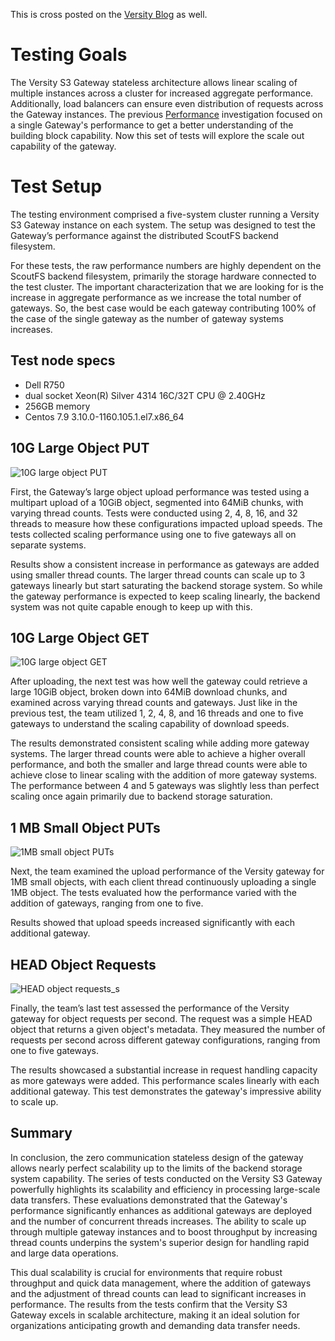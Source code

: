 
This is cross posted on the [Versity Blog](https://www.versity.com/unlocking-the-power-of-scalability-analyzing-versity-gateways-scale-out-performance/) as well.

# Testing Goals
The Versity S3 Gateway stateless architecture allows linear scaling of multiple instances across a cluster for increased aggregate performance. Additionally, load balancers can ensure even distribution of requests across the Gateway instances. The previous [Performance](./Performance) investigation focused on a single Gateway's performance to get a better understanding of the building block capability. Now this set of tests will explore the scale out capability of the gateway.

# Test Setup
The testing environment comprised a five-system cluster running a Versity S3 Gateway instance on each system. The setup was designed to test the Gateway’s performance against the distributed ScoutFS backend filesystem.

For these tests, the raw performance numbers are highly dependent on the ScoutFS backend filesystem, primarily the storage hardware connected to the test cluster. The important characterization that we are looking for is the increase in aggregate performance as we increase the total number of gateways. So, the best case would be each gateway contributing 100% of the case of the single gateway as the number of gateway systems increases.

## Test node specs
* Dell R750
* dual socket Xeon(R) Silver 4314 16C/32T CPU @ 2.40GHz
* 256GB memory
* Centos 7.9 3.10.0-1160.105.1.el7.x86_64

## 10G Large Object PUT
![10G large object PUT](https://github.com/versity/versitygw/assets/2184287/b9d517b5-3152-4020-8e38-13463cef48dc)

First, the Gateway’s large object upload performance was tested using a multipart upload of a 10GiB object, segmented into 64MiB chunks, with varying thread counts. Tests were conducted using 2, 4, 8, 16, and 32 threads to measure how these configurations impacted upload speeds. The tests collected scaling performance using one to five gateways all on separate systems.

Results show a consistent increase in performance as gateways are added using smaller thread counts. The larger thread counts can scale up to 3 gateways linearly but start saturating the backend storage system. So while the gateway performance is expected to keep scaling linearly, the backend system was not quite capable enough to keep up with this.

## 10G Large Object GET
![10G large object GET](https://github.com/versity/versitygw/assets/2184287/9337e531-f1cf-4f12-995d-08514284f5d3)

After uploading, the next test was how well the gateway could retrieve a large 10GiB object, broken down into 64MiB download chunks, and examined across varying thread counts and gateways. Just like in the previous test, the team utilized 1, 2, 4, 8, and 16 threads and one to five gateways to understand the scaling capability of download speeds. 

The results demonstrated consistent scaling while adding more gateway systems. The larger thread counts were able to achieve a higher overall performance, and both the smaller and large thread counts were able to achieve close to linear scaling with the addition of more gateway systems. The performance between 4 and 5 gateways was slightly less than perfect scaling once again primarily due to backend storage saturation.

## 1 MB Small Object PUTs
![1MB small object PUTs](https://github.com/versity/versitygw/assets/2184287/a1a5c229-285a-46b1-babb-a8faeeb66794)

Next, the team examined the upload performance of the Versity gateway for 1MB small objects, with each client thread continuously uploading a single 1MB object. The tests evaluated how the performance varied with the addition of gateways, ranging from one to five. 

Results showed that upload speeds increased significantly with each additional gateway.

## HEAD Object Requests
![HEAD object requests_s](https://github.com/versity/versitygw/assets/2184287/434c6b25-e0c4-4ffb-9b6e-2c9232fbc5b7)

Finally, the team’s last test assessed the performance of the Versity gateway for object requests per second.  The request was a simple HEAD object that returns a given object's metadata. They measured the number of requests per second across different gateway configurations, ranging from one to five gateways.

The results showcased a substantial increase in request handling capacity as more gateways were added. This performance scales linearly with each additional gateway. This test demonstrates the gateway's impressive ability to scale up.

## Summary
In conclusion, the zero communication stateless design of the gateway allows nearly perfect scalability up to the limits of the backend storage system capability. The series of tests conducted on the Versity S3 Gateway powerfully highlights its scalability and efficiency in processing large-scale data transfers. These evaluations demonstrated that the Gateway's performance significantly enhances as additional gateways are deployed and the number of concurrent threads increases. The ability to scale up through multiple gateway instances and to boost throughput by increasing thread counts underpins the system's superior design for handling rapid and large data operations.

This dual scalability is crucial for environments that require robust throughput and quick data management, where the addition of gateways and the adjustment of thread counts can lead to significant increases in performance. The results from the tests confirm that the Versity S3 Gateway excels in scalable architecture, making it an ideal solution for organizations anticipating growth and demanding data transfer needs.
